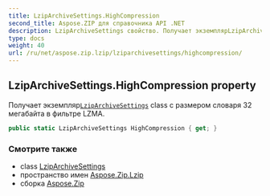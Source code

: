 ```yaml
---
title: LzipArchiveSettings.HighCompression
second_title: Aspose.ZIP для справочника API .NET
description: LzipArchiveSettings свойство. Получает экземплярLzipArchiveSettings class с размером словаря 32 мегабайта в фильтре LZMA.
type: docs
weight: 40
url: /ru/net/aspose.zip.lzip/lziparchivesettings/highcompression/
---
```

## LzipArchiveSettings.HighCompression property

Получает экземпляр[`LzipArchiveSettings`](../) class с размером словаря 32 мегабайта в фильтре LZMA.

```csharp
public static LzipArchiveSettings HighCompression { get; }
```

### Смотрите также

* class [LzipArchiveSettings](../)
* пространство имен [Aspose.Zip.Lzip](../../lziparchivesettings/)
* сборка [Aspose.Zip](../../../)


